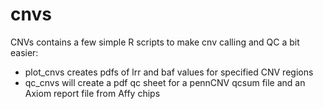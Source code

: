 # cnvs

CNVs contains a few simple R scripts to make cnv calling and QC a bit easier:
* plot_cnvs creates pdfs of lrr and baf values for specified CNV regions
* qc_cnvs will create a pdf qc sheet for a pennCNV qcsum file and an Axiom report file from Affy chips
